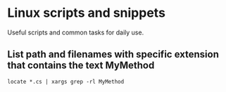 
# Linux scripts and snippets

Useful scripts and common tasks for daily use.

## List path and filenames with specific extension that contains the text MyMethod

```
locate *.cs | xargs grep -rl MyMethod
```
